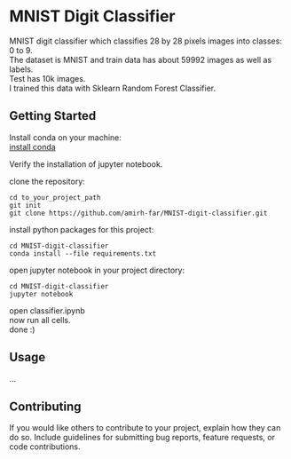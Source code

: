 # MNIST Digit Classifier

MNIST digit classifier which classifies 28 by 28 pixels images into classes: 0 to 9.<br>
The dataset is MNIST and train data has about 59992 images as well as labels.<br>
Test has 10k images.<br>
I trained this data with Sklearn Random Forest Classifier.

## Getting Started

Install conda on your machine:<br>
[install conda](https://conda.io/projects/conda/en/latest/user-guide/install/index.html)<br>

Verify the installation of jupyter notebook.<br>

clone the repository:<br>
```
cd to_your_project_path
git init
git clone https://github.com/amirh-far/MNIST-digit-classifier.git
```
install python packages for this project:<br>
```
cd MNIST-digit-classifier
conda install --file requirements.txt
```
open jupyter notebook in your project directory:<br>
```
cd MNIST-digit-classifier
jupyter notebook
```
open classifier.ipynb<br>
now run all cells.<br>
done :)

## Usage

...

## Contributing

If you would like others to contribute to your project, explain how they can do so. Include guidelines for submitting bug reports, feature requests, or code contributions.


